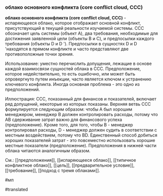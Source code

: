 ### облако основного конфликта (core conflict cloud, CCC)

**облако основного конфликта (core conflict cloud, CCC)** - испаряющееся облако, которое отображает основной конфликт, присутствующий в текущей реальности изучаемой системы. CCC обозначает цель системы (объект A), два требования, необходимые для достижения заявленной цели (объекты B и C), и предпосылки каждого требования (объекты D и D \'). Предпосылки в сущностях D и D \'находятся в прямом конфликте и часто представляют две противоположные точки зрения.

Использование: уместно перечислить допущения, лежащие в основе каждой взаимосвязи сущностей облака в CCC. Предположение, которое недействительно, то есть ошибочно, или может быть опровергнуто путем инъекции, часто является ключом к устранению ключевого конфликта. Иногда основная проблема - это одно из предположений.

Иллюстрация: CCC, показанный для финансов и показателей, включает ряд допущений, некоторые из которых показаны. Верхняя ветвь CCC формулируется следующим образом: чтобы A был хорошим менеджером, менеджер B должен контролировать расходы, потому что AB сдерживание затрат важно для финансового успеха (предположение). Кроме того, для того, чтобы B - менеджер контролировал расходы, D - менеджер должен судить в соответствии с местным воздействием, потому что BD. Единственный способ добиться хороших показателей затрат - это повсеместно использовать хорошие местные показатели (предположение). Предположения в нижней части облака читаются аналогичным образом.

См.: [[предположения]], [[испаряющееся облако]], [[типичное конфликтное облако]], [[цель]], [[предварительное условие]], [[требование]], [[подход с тремя облаками]].

#мп

#translated
